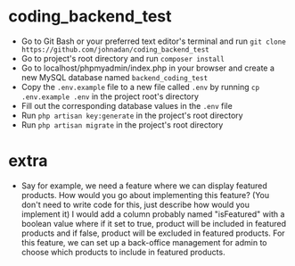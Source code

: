 # coding_backend_test
- Go to Git Bash or your preferred text editor's terminal and run `git clone https://github.com/johnadan/coding_backend_test`
- Go to project's root directory and run `composer install` 
- Go to localhost/phpmyadmin/index.php in your browser and create a new MySQL database named `backend_coding_test`
- Copy the `.env.example` file to a new file called `.env` by running `cp .env.example .env` in the project root's directory
- Fill out the corresponding database values in the `.env` file
- Run `php artisan key:generate` in the project's root directory
- Run `php artisan migrate` in the project's root directory
# extra
- Say for example, we need a feature where we can display featured products. How would you go about implementing this feature? (You don't need to write code for this, just describe how would you implement it)
I would add a column probably named "isFeatured" with a boolean value where if it set to true, product will be included in featured products and if false, product will be excluded in featured products. For this feature, we can set up a back-office management for admin to choose which products to include in featured products.